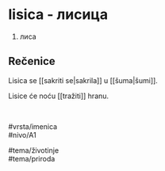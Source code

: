 # lisica - лисица

1. лиса  

## Rečenice

Lisica se [[sakriti se|sakrila]] u [[šuma|šumi]].  

Lisice će noću [[tražiti]] hranu.  

<br>

#vrsta/imenica  
#nivo/A1  

#tema/životinje  
#tema/priroda  
